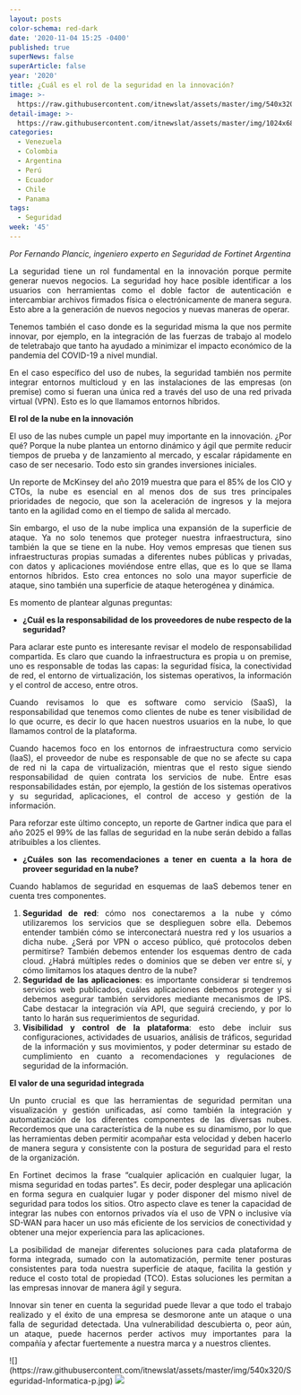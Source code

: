 ```yaml
---
layout: posts
color-schema: red-dark
date: '2020-11-04 15:25 -0400'
published: true
superNews: false
superArticle: false
year: '2020'
title: ¿Cuál es el rol de la seguridad en la innovación?
image: >-
  https://raw.githubusercontent.com/itnewslat/assets/master/img/540x320/Seguridad-Informatica-p.jpg
detail-image: >-
  https://raw.githubusercontent.com/itnewslat/assets/master/img/1024x680/Seguridad-Informatica-g.jpg
categories:
  - Venezuela
  - Colombia
  - Argentina
  - Perú
  - Ecuador
  - Chile
  - Panama
tags:
  - Seguridad
week: '45'
---
```

<p style="text-align: justify;"><em>Por Fernando Plancic, ingeniero experto en Seguridad de Fortinet Argentina </em></p>
<p style="text-align: justify;">La seguridad tiene un rol fundamental en la innovación porque permite generar nuevos negocios. La seguridad hoy hace posible identificar a los usuarios con herramientas como el doble factor de autenticación e intercambiar archivos firmados física o electrónicamente de manera segura. Esto abre a la generación de nuevos negocios y nuevas maneras de operar.</p>
<p style="text-align: justify;">Tenemos también el caso donde es la seguridad misma la que nos permite innovar, por ejemplo, en la integración de las fuerzas de trabajo al modelo de teletrabajo que tanto ha ayudado a minimizar el impacto económico de la pandemia del COVID-19 a nivel mundial.</p>
<p style="text-align: justify;">En el caso específico del uso de nubes, la seguridad también nos permite integrar entornos multicloud y en las instalaciones de las empresas (on premise) como si fueran una única red a través del uso de una red privada virtual (VPN). Esto es lo que llamamos entornos híbridos.</p>
<p style="text-align: justify;"><strong>El rol de la nube en la innovación</strong></p>
<p style="text-align: justify;">El uso de las nubes cumple un papel muy importante en la innovación. ¿Por qué? Porque la nube plantea un entorno dinámico y ágil que permite reducir tiempos de prueba y de lanzamiento al mercado, y escalar rápidamente en caso de ser necesario. Todo esto sin grandes inversiones iniciales.</p>
<p style="text-align: justify;">Un reporte de McKinsey del año 2019 muestra que para el 85% de los CIO y CTOs, la nube es esencial en al menos dos de sus tres principales prioridades de negocio, que son la aceleración de ingresos y la mejora tanto en la agilidad como en el tiempo de salida al mercado.</p>
<p style="text-align: justify;">Sin embargo, el uso de la nube implica una expansión de la superficie de ataque. Ya no solo tenemos que proteger nuestra infraestructura, sino también la que se tiene en la nube. Hoy vemos empresas que tienen sus infraestructuras propias sumadas a diferentes nubes públicas y privadas, con datos y aplicaciones moviéndose entre ellas, que es lo que se llama entornos híbridos. Esto crea entonces no solo una mayor superficie de ataque, sino también una superficie de ataque heterogénea y dinámica.</p>
<p style="text-align: justify;">Es momento de plantear algunas preguntas:</p>

<ul style="text-align: justify;">
	<li><strong>¿Cuál es la responsabilidad de los proveedores de nube respecto de la seguridad?</strong></li>
</ul>
<p style="text-align: justify;">Para aclarar este punto es interesante revisar el modelo de responsabilidad compartida. Es claro que cuando la infraestructura es propia u on premise, uno es responsable de todas las capas: la seguridad física, la conectividad de red, el entorno de virtualización, los sistemas operativos, la información y el control de acceso, entre otros.</p>
<p style="text-align: justify;">Cuando revisamos lo que es software como servicio (SaaS), la responsabilidad que tenemos como clientes de nube es tener visibilidad de lo que ocurre, es decir lo que hacen nuestros usuarios en la nube, lo que llamamos control de la plataforma.</p>
<p style="text-align: justify;">Cuando hacemos foco en los entornos de infraestructura como servicio (IaaS), el proveedor de nube es responsable de que no se afecte su capa de red ni la capa de virtualización, mientras que el resto sigue siendo responsabilidad de quien contrata los servicios de nube. Entre esas responsabilidades están, por ejemplo, la gestión de los sistemas operativos y su seguridad, aplicaciones, el control de acceso y gestión de la información.</p>
<p style="text-align: justify;">Para reforzar este último concepto, un reporte de Gartner indica que para el año 2025 el 99% de las fallas de seguridad en la nube serán debido a fallas atribuibles a los clientes.</p>

<ul style="text-align: justify;">
	<li><strong>¿Cuáles son las recomendaciones a tener en cuenta a la hora de proveer seguridad en la nube?</strong></li>
</ul>
<p style="text-align: justify;">Cuando hablamos de seguridad en esquemas de IaaS debemos tener en cuenta tres componentes.</p>

<ul style="list-style-type: undefined; text-align: justify;">
	<li><strong>Seguridad de red</strong>: cómo nos conectaremos a la nube y cómo utilizaremos los servicios que se desplieguen sobre ella. Debemos entender también cómo se interconectará nuestra red y los usuarios a dicha nube. ¿Será por VPN o acceso público, qué protocolos deben permitirse? También debemos entender los esquemas dentro de cada cloud. ¿Habrá múltiples redes o dominios que se deben ver entre sí, y cómo limitamos los ataques dentro de la nube?</li>
	<li><strong>Seguridad de las aplicaciones</strong>: es importante considerar si tendremos servicios web publicados, cuáles aplicaciones debemos proteger y si debemos asegurar también servidores mediante mecanismos de IPS. Cabe destacar la integración vía API, que seguirá creciendo, y por lo tanto lo harán sus requerimientos de seguridad.</li>
	<li><strong>Visibilidad y control de la plataforma</strong>: esto debe incluir sus configuraciones, actividades de usuarios, análisis de tráficos, seguridad de la información y sus movimientos, y poder determinar su estado de cumplimiento en cuanto a recomendaciones y regulaciones de seguridad de la información.</li>
</ul>
<p style="text-align: justify;"><strong>El valor de una seguridad integrada</strong></p>
<p style="text-align: justify;">Un punto crucial es que las herramientas de seguridad permitan una visualización y gestión unificadas, así como también la integración y automatización de los diferentes componentes de las diversas nubes. Recordemos que una característica de la nube es su dinamismo, por lo que las herramientas deben permitir acompañar esta velocidad y deben hacerlo de manera segura y consistente con la postura de seguridad para el resto de la organización.</p>
<p style="text-align: justify;">En Fortinet decimos la frase “cualquier aplicación en cualquier lugar, la misma seguridad en todas partes”. Es decir, poder desplegar una aplicación en forma segura en cualquier lugar y poder disponer del mismo nivel de seguridad para todos los sitios. Otro aspecto clave es tener la capacidad de integrar las nubes con entornos privados vía el uso de VPN o inclusive vía    SD-WAN para hacer un uso más eficiente de los servicios de conectividad y obtener una mejor experiencia para las aplicaciones.</p>
<p style="text-align: justify;">La posibilidad de manejar diferentes soluciones para cada plataforma de forma integrada, sumado con la automatización, permite tener posturas consistentes para toda nuestra superficie de ataque, facilita la gestión y reduce el costo total de propiedad (TCO). Estas soluciones les permitan a las empresas innovar de manera ágil y segura.</p>
<p style="text-align: justify;">Innovar sin tener en cuenta la seguridad puede llevar a que todo el trabajo realizado y el éxito de una empresa se desmorone ante un ataque o una falla de seguridad detectada. Una vulnerabilidad descubierta o, peor aún, un ataque, puede hacernos perder activos muy importantes para la compañía y afectar fuertemente a nuestra marca y a nuestros clientes.</p>
![](https://raw.githubusercontent.com/itnewslat/assets/master/img/540x320/Seguridad-Informatica-p.jpg)

<img src="https://tracker.metricool.com/c3po.jpg?hash=56f88a41e39ab42c063cc51676587a04"/>